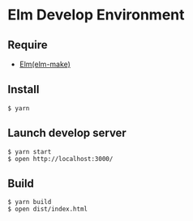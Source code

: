 # Elm Develop Environment

## Require

- [Elm(elm-make)](https://guide.elm-lang.org/install.html)

## Install

```shell
$ yarn
```

## Launch develop server

```shell
$ yarn start
$ open http://localhost:3000/
```

## Build

```shell
$ yarn build
$ open dist/index.html
```
